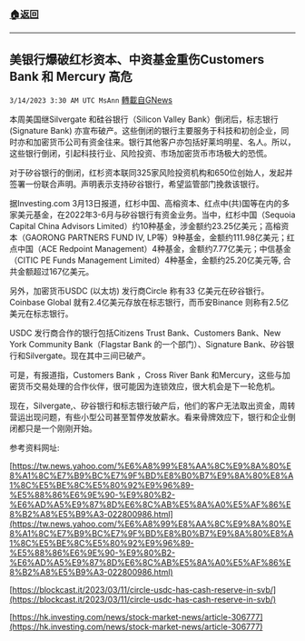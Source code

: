 ###  [:house:返回](README.md)
---


## 美银行爆破红杉资本、中资基金重伤Customers Bank 和 Mercury 高危
`3/14/2023 3:30 AM UTC MsAnn` [轉載自GNews](https://gnews.org/articles/1011841)

本周美国继Silvergate 和硅谷银行（Silicon Valley Bank）倒闭后，标志银行 (Signature Bank) 亦宣布破产。这些倒闭的银行主要服务于科技和初创企业，同时亦和加密货币公司有资金往来。银行其他客户亦包括好莱坞明星、名人。所以，这些银行倒闭，引起科技行业、风险投资、市场加密货币市场极大的恐慌。

对于矽谷银行的倒闭，红杉资本联同325家风险投资机构和650位创始人，发起并签署一份联合声明。声明表示支持矽谷银行，希望监管部门挽救该银行。

据Investing.com 3月13日报道，红杉中国、高榕资本、红点中(共)国等在内的多家美元基金，在2022年3-6月与矽谷银行有资金业务。当中，红杉中国（Sequoia Capital China Advisors Limited）约10种基金，涉金额约23.25亿美元；高榕资本（GAORONG PARTNERS FUND IV, LP等）9种基金，金额约111.98亿美元；红点中国（ACE Redpoint Management）4种基金，金额约7.77亿美元；中信基金（CITIC PE Funds Management Limited）4种基金，金额约25.20亿美元等, 合共金额超过167亿美元。

另外，加密货币USDC (以太坊) 发行商Circle 称有33 亿美元在矽谷银行。 Coinbase Global 就有2.4亿美元存放在标志银行，而币安Binance 则称有2.5亿美元在标志银行。

USDC 发行商合作的银行包括Citizens Trust Bank、Customers Bank、New York Community Bank（Flagstar Bank 的一个部门）、Signature Bank、矽谷银行和Silvergate。现在其中三间已破产。

可是，有报道指，Customers Bank ，Cross River Bank 和Mercury，这些与加密货币交易处理的合作伙伴，很可能因为连锁效应，很大机会是下一轮危机。

现在，Silvergate,、矽谷银行和标志银行破产后，他们的客户无法取出资金，周转营运出现问题，有些小型公司甚至暂停发放薪水。看来骨牌效应下，银行和企业倒闭都只是一个刚刚开始。

参考资料网址:

[https://tw.news.yahoo.com/%E6%A8%99%E8%AA%8C%E9%8A%80%E8%A1%8C%E7%B9%BC%E7%9F%BD%E8%B0%B7%E9%8A%80%E8%A1%8C%E5%BE%8C%E5%80%92%E9%96%89-%E5%88%86%E6%9E%90-%E9%80%B2-%E6%AD%A5%E9%87%8D%E6%8C%AB%E5%8A%A0%E5%AF%86%E8%B2%A8%E5%B9%A3-022800986.html](https://tw.news.yahoo.com/%E6%A8%99%E8%AA%8C%E9%8A%80%E8%A1%8C%E7%B9%BC%E7%9F%BD%E8%B0%B7%E9%8A%80%E8%A1%8C%E5%BE%8C%E5%80%92%E9%96%89-%E5%88%86%E6%9E%90-%E9%80%B2-%E6%AD%A5%E9%87%8D%E6%8C%AB%E5%8A%A0%E5%AF%86%E8%B2%A8%E5%B9%A3-022800986.html) 
  
[https://blockcast.it/2023/03/11/circle-usdc-has-cash-reserve-in-svb/](https://blockcast.it/2023/03/11/circle-usdc-has-cash-reserve-in-svb/)  
  
[https://hk.investing.com/news/stock-market-news/article-306777](https://hk.investing.com/news/stock-market-news/article-306777)
